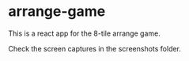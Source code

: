 # arrange-game

This is a react app for the 8-tile arrange game.

Check the screen captures in the screenshots folder.
